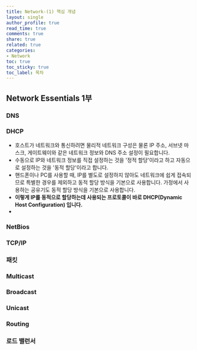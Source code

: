 ```yaml
---
title: Network-(1) 핵심 개념
layout: single
author_profile: true
read_time: true
comments: true
share: true
related: true
categories:
- Network
toc: true
toc_sticky: true
toc_label: 목차
---
```


## Network Essentials 1부


### DNS

### DHCP
- 호스트가 네트워크와 통신하려면 물리적 네트워크 구성은 물론 IP 주소, 서브넷 마스크, 게이트웨이와 같은 네트워크 정보와 DNS 주소 설정이 필요합니다.
- 수동으로 IP와 네트워크 정보를 직접 설정하는 것을 '정적 할당'이라고 하고 자동으로 설정하는 것을 '동적 할당'이라고 합니다.
- 핸드폰이나 PC를 사용할 때, IP를 별도로 설정하지 않아도 네트워크에 쉽게 접속되므로 특별한 경우를 제외하고 동적 할당 방식을 기본으로 사용합니다. 가정에서 사용하는 공유기도 동적 할당 방식을 기본으로 사용합니다.
- **이렇게 IP를 동적으로 할당하는데 사용되는 프로토콜이 바로 DHCP(Dynamic Host Configuration) 입니다.**
- 


### NetBios

### TCP/IP

### 패킷

### Multicast 

### Broadcast

### Unicast

### Routing

### 로드 밸런서